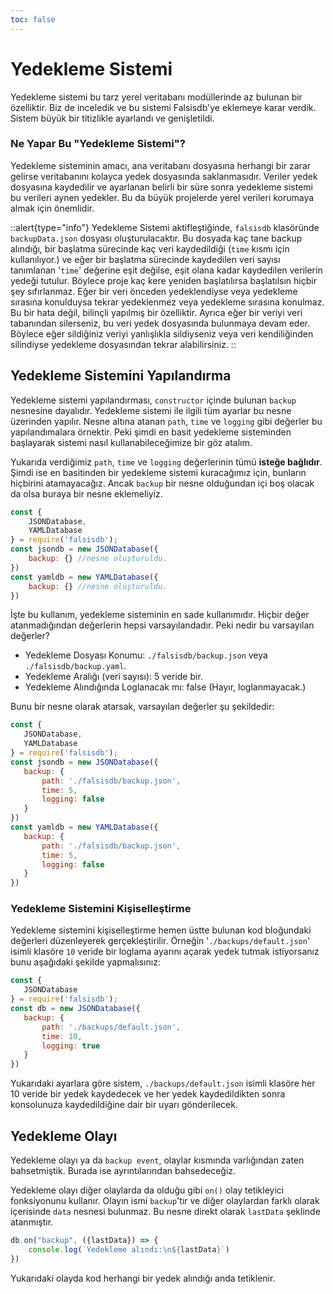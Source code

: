 ```yaml
---
toc: false
---
```

# Yedekleme Sistemi

Yedekleme sistemi bu tarz yerel veritabanı modüllerinde az bulunan bir özelliktir. Biz de inceledik ve bu sistemi Falsisdb'ye eklemeye karar verdik. Sistem büyük bir titizlikle ayarlandı ve genişletildi.

### Ne Yapar Bu "Yedekleme Sistemi"?

Yedekleme sisteminin amacı, ana veritabanı dosyasına herhangi bir zarar gelirse veritabanını kolayca yedek dosyasında saklanmasıdır. Veriler yedek dosyasına kaydedilir ve ayarlanan belirli bir süre sonra yedekleme sistemi bu verileri aynen yedekler. Bu da büyük projelerde yerel verileri korumaya almak için önemlidir.

::alert{type="info"}
Yedekleme Sistemi aktifleştiğinde, `falsisdb` klasöründe `backupData.json` dosyası oluşturulacaktır. Bu dosyada kaç tane backup alındığı, bir başlatma sürecinde kaç veri kaydedildiği (`time` kısmı için kullanılıyor.) ve eğer bir başlatma sürecinde kaydedilen veri sayısı tanımlanan '`time`' değerine eşit değilse, eşit olana kadar kaydedilen verilerin yedeği tutulur. Böylece proje kaç kere yeniden başlatılırsa başlatılsın hiçbir şey sıfırlanmaz. Eğer bir veri önceden yedeklendiyse veya yedekleme sırasına konulduysa tekrar yedeklenmez veya yedekleme sırasına konulmaz. Bu bir hata değil, bilinçli yapılmış bir özelliktir. Ayrıca eğer bir veriyi veri tabanından silerseniz, bu veri yedek dosyasında bulunmaya devam eder. Böylece eğer sildiğiniz veriyi yanlışlıkla sildiyseniz veya veri kendiliğinden silindiyse yedekleme dosyasından tekrar alabilirsiniz.
::

## Yedekleme Sistemini Yapılandırma

Yedekleme sistemi yapılandırması, `constructor` içinde bulunan `backup` nesnesine dayalıdır. Yedekleme sistemi ile ilgili tüm ayarlar bu nesne üzerinden yapılır. Nesne altına atanan `path`, `time` ve `logging` gibi değerler bu yapılandımalara örnektir. Peki şimdi en basit yedekleme sisteminden başlayarak sistemi nasıl kullanabileceğimize bir göz atalım.

Yukarıda verdiğimiz `path`, `time` ve `logging` değerlerinin tümü **isteğe bağlıdır**.
Şimdi ise en basitinden bir yedekleme sistemi kuracağımız için, bunların hiçbirini atamayacağız. Ancak `backup` bir nesne olduğundan içi boş olacak da olsa buraya bir nesne eklemeliyiz.

```js
const { 
    JSONDatabase,
    YAMLDatabase
} = require('falsisdb');
const jsondb = new JSONDatabase({
    backup: {} //nesne oluşturuldu.
})
const yamldb = new YAMLDatabase({
    backup: {} //nesne oluşturuldu.
})
```
İşte bu kullanım, yedekleme sisteminin en sade kullanımıdır. Hiçbir değer atanmadığından değerlerin hepsi varsayılandadır. Peki nedir bu varsayılan değerler?

- Yedekleme Dosyası Konumu: `./falsisdb/backup.json` veya `./falsisdb/backup.yaml`.
- Yedekleme Aralığı (veri sayısı): 5 veride bir.
- Yedekleme Alındığında Loglanacak mı: false (Hayır, loglanmayacak.)

 Bunu bir nesne olarak atarsak, varsayılan değerler şu şekildedir:

 ```js
const { 
    JSONDatabase,
    YAMLDatabase
} = require('falsisdb');
const jsondb = new JSONDatabase({
    backup: {
        path: './falsisdb/backup.json',
        time: 5,
        logging: false   
    }
})
const yamldb = new YAMLDatabase({
    backup: {
        path: './falsisdb/backup.json',
        time: 5,
        logging: false   
    }
})
```

### Yedekleme Sistemini Kişiselleştirme

Yedekleme sistemini kişiselleştirme hemen üstte bulunan kod bloğundaki değerleri düzenleyerek gerçekleştirilir.
Örneğin '`./backups/default.json`' isimli klasöre `10` veride bir loglama ayarını açarak yedek tutmak istiyorsanız bunu aşağıdaki şekilde yapmalısınız:

 ```js
const { 
    JSONDatabase
} = require('falsisdb');
const db = new JSONDatabase({
    backup: {
        path: './backups/default.json',
        time: 10,
        logging: true  
    }
})
```

Yukarıdaki ayarlara göre sistem, `./backups/default.json` isimli klasöre her 10 veride bir yedek kaydedecek ve her yedek kaydedildikten sonra konsolunuza kaydedildiğine dair bir uyarı gönderilecek.

## Yedekleme Olayı

Yedekleme olayı ya da `backup event`, olaylar kısmında varlığından zaten bahsetmiştik. Burada ise ayrıntılarından bahsedeceğiz.

Yedekleme olayı diğer olaylarda da olduğu gibi `on()` olay tetikleyici fonksiyonunu kullanır. Olayın ismi `backup`'tır ve diğer olaylardan farklı olarak içerisinde `data` nesnesi bulunmaz. Bu nesne direkt olarak `lastData` şeklinde atanmıştır.

```js
db.on("backup", ({lastData}) => {
    console.log(`Yedekleme alındı:\n${lastData}`)
})
```

Yukarıdaki olayda kod herhangi bir yedek alındığı anda tetiklenir.